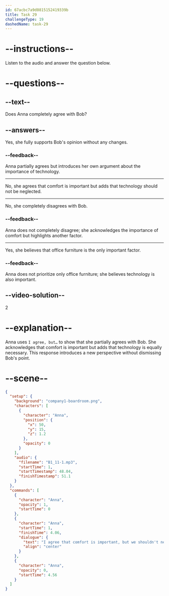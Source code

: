 ```yaml
---
id: 67acbc7a9d0815152419339b
title: Task 29
challengeType: 19
dashedName: task-29
---
```


<!-- (Audio) Anna: I agree that comfort is important, but we shouldn't neglect technology. -->

# --instructions--

Listen to the audio and answer the question below.

# --questions--

## --text--

Does Anna completely agree with Bob?

## --answers--

Yes, she fully supports Bob's opinion without any changes.

### --feedback--

Anna partially agrees but introduces her own argument about the importance of technology.

---

No, she agrees that comfort is important but adds that technology should not be neglected.

---

No, she completely disagrees with Bob.

### --feedback--

Anna does not completely disagree; she acknowledges the importance of comfort but highlights another factor.

---

Yes, she believes that office furniture is the only important factor.

### --feedback--

Anna does not prioritize only office furniture; she believes technology is also important.

## --video-solution--

2

# --explanation--

Anna uses `I agree, but…` to show that she partially agrees with Bob. She acknowledges that comfort is important but adds that technology is equally necessary. This response introduces a new perspective without dismissing Bob's point.

# --scene--

```json
{
  "setup": {
    "background": "company1-boardroom.png",
    "characters": [
      {
        "character": "Anna",
        "position": {
          "x": 50,
          "y": 15,
          "z": 1.2
        },
        "opacity": 0
      }
    ],
    "audio": {
      "filename": "B1_11-1.mp3",
      "startTime": 1,
      "startTimestamp": 48.04,
      "finishTimestamp": 51.1
    }
  },
  "commands": [
    {
      "character": "Anna",
      "opacity": 1,
      "startTime": 0
    },
    {
      "character": "Anna",
      "startTime": 1,
      "finishTime": 4.06,
      "dialogue": {
        "text": "I agree that comfort is important, but we shouldn't neglect technology.",
        "align": "center"
      }
    },
    {
      "character": "Anna",
      "opacity": 0,
      "startTime": 4.56
    }
  ]
}
```
